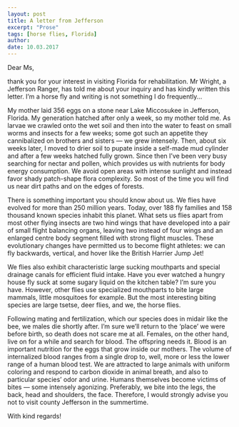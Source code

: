 ```yaml
---
layout: post
title: A letter from Jefferson
excerpt: "Prose"
tags: [horse flies, Florida]
author:
date: 10.03.2017
---
```


Dear Ms,

thank you for your interest in visiting Florida for rehabilitation. Mr Wright, a Jefferson Ranger, has told me about your inquiry and has kindly written this letter. I’m a horse fly and writing is not something I do frequently...

My mother laid 356 eggs on a stone near Lake Miccosukee in Jefferson, Florida. My generation hatched after only a week, so my mother told me. As larvae we crawled onto the wet soil and then into the water to feast on small worms and insects for a few weeks; some got such an appetite they cannibalized on brothers and sisters — we grew intensely. Then, about six weeks later, I moved to drier soil to pupate inside a self-made mud cylinder and after a few weeks hatched fully grown. Since then I’ve been very busy searching for nectar and pollen, which provides us with nutrients for body energy consumption. We avoid open areas with intense sunlight and instead favor shady patch-shape flora complexity. So most of the time you will find us near dirt paths and on the edges of forests.

There is something important you should know about us. We flies have evolved for more than 250 million years. Today, over 188 fly families and 158 thousand known species inhabit this planet. What sets us flies apart from most other flying insects are two hind wings that have developed into a pair of small flight balancing organs, leaving two instead of four wings and an enlarged centre body segment filled with strong flight muscles. These evolutionary changes have permitted us to become flight athletes: we can fly backwards, vertical, and hover like the British Harrier Jump Jet!

We flies also exhibit characteristic large sucking mouthparts and special drainage canals for efficient fluid intake. Have you ever watched a hungry house fly suck at some sugary liquid on the kitchen table? I’m sure you have. However, other flies use specialized mouthparts to bite large mammals, little mosquitoes for example. But the most interesting biting species are large tsetse, deer flies, and we, the horse flies.

Following mating and fertilization, which our species does in midair like the bee, we males die shortly after. I’m sure we’ll return to the ‘place’ we were before birth, so death does not scare me at all. Females, on the other hand, live on for a while and search for blood. The offspring needs it. Blood is an important nutrition for the eggs that grow inside our mothers. The volume of internalized blood ranges from a single drop to, well, more or less the lower range of a human blood test. We are attracted to large animals with uniform coloring and respond to carbon dioxide in animal breath, and also to particular species’ odor and urine. Humans themselves become victims of bites — some intensely agonizing. Preferably, we bite into the legs, the back, head and shoulders, the face. Therefore, I would strongly advise you not to visit county Jefferson in the summertime.

With kind regards!
